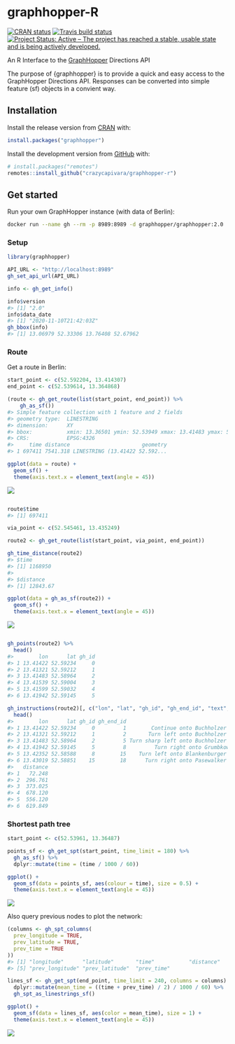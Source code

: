 
<!-- README.md is generated from README.Rmd. Please edit that file -->
graphhopper-R
=============

<!-- badges: start -->
[![CRAN status](https://www.r-pkg.org/badges/version/graphhopper)](https://CRAN.R-project.org/package=graphhopper) [![Travis build status](https://travis-ci.org/crazycapivara/graphhopper-r.svg?branch=master)](https://travis-ci.org/crazycapivara/graphhopper-r) [![Project Status: Active – The project has reached a stable, usable state and is being actively developed.](https://www.repostatus.org/badges/latest/active.svg)](https://www.repostatus.org/#active) <!-- badges: end -->

An R Interface to the [GraphHopper](https://www.graphhopper.com/) Directions API

The purpose of {graphhopper} is to provide a quick and easy access to the GraphHopper Directions API. Responses can be converted into simple feature (sf) objects in a convient way.

Installation
------------

Install the release version from [CRAN](https://cran.r-project.org/) with:

``` r
install.packages("graphhopper")
```

Install the development version from [GitHub](https://github.com/) with:

``` r
# install.packages("remotes")
remotes::install_github("crazycapivara/graphhopper-r")
```

Get started
-----------

Run your own GraphHopper instance (with data of Berlin):

``` bash
docker run --name gh --rm -p 8989:8989 -d graphhopper/graphhopper:2.0
```

### Setup

``` r
library(graphhopper)

API_URL <- "http://localhost:8989"
gh_set_api_url(API_URL)

info <- gh_get_info()

info$version
#> [1] "2.0"
info$data_date
#> [1] "2020-11-10T21:42:03Z"
gh_bbox(info)
#> [1] 13.06979 52.33306 13.76408 52.67962
```

### Route

Get a route in Berlin:

``` r
start_point <- c(52.592204, 13.414307)
end_point <- c(52.539614, 13.364868)

(route <- gh_get_route(list(start_point, end_point)) %>%
    gh_as_sf())
#> Simple feature collection with 1 feature and 2 fields
#> geometry type:  LINESTRING
#> dimension:      XY
#> bbox:           xmin: 13.36501 ymin: 52.53949 xmax: 13.41483 ymax: 52.59234
#> CRS:            EPSG:4326
#>     time distance                       geometry
#> 1 697411 7541.318 LINESTRING (13.41422 52.592...

ggplot(data = route) +
  geom_sf() +
  theme(axis.text.x = element_text(angle = 45))
```

![](man/figures/README-route-example-1.png)

``` r

route$time
#> [1] 697411

via_point <- c(52.545461, 13.435249)

route2 <- gh_get_route(list(start_point, via_point, end_point))

gh_time_distance(route2)
#> $time
#> [1] 1168950
#> 
#> $distance
#> [1] 12843.67

ggplot(data = gh_as_sf(route2)) +
  geom_sf() +
  theme(axis.text.x = element_text(angle = 45))
```

![](man/figures/README-route-example-2.png)

``` r

gh_points(route2) %>%
  head()
#>        lon      lat gh_id
#> 1 13.41422 52.59234     0
#> 2 13.41321 52.59212     1
#> 3 13.41483 52.58964     2
#> 4 13.41539 52.59004     3
#> 5 13.41599 52.59032     4
#> 6 13.41942 52.59145     5

gh_instructions(route2)[, c("lon", "lat", "gh_id", "gh_end_id", "text", "distance")] %>%
  head()
#>        lon      lat gh_id gh_end_id                                   text
#> 1 13.41422 52.59234     0         1        Continue onto Buchholzer Straße
#> 2 13.41321 52.59212     1         2       Turn left onto Buchholzer Straße
#> 3 13.41483 52.58964     2         5 Turn sharp left onto Buchholzer Straße
#> 4 13.41942 52.59145     5         8         Turn right onto Grumbkowstraße
#> 5 13.42352 52.58588     8        15    Turn left onto Blankenburger Straße
#> 6 13.43019 52.58851    15        18      Turn right onto Pasewalker Straße
#>   distance
#> 1   72.248
#> 2  296.761
#> 3  373.025
#> 4  678.120
#> 5  556.120
#> 6  619.849
```

### Shortest path tree

``` r
start_point <- c(52.53961, 13.36487)

points_sf <- gh_get_spt(start_point, time_limit = 180) %>%
  gh_as_sf() %>%
  dplyr::mutate(time = (time / 1000 / 60))

ggplot() +
  geom_sf(data = points_sf, aes(colour = time), size = 0.5) +
  theme(axis.text.x = element_text(angle = 45))
```

![](man/figures/README-spt-example-1.png)

Also query previous nodes to plot the network:

``` r
(columns <- gh_spt_columns(
  prev_longitude = TRUE,
  prev_latitude = TRUE,
  prev_time = TRUE
))
#> [1] "longitude"      "latitude"       "time"           "distance"      
#> [5] "prev_longitude" "prev_latitude"  "prev_time"

lines_sf <- gh_get_spt(end_point, time_limit = 240, columns = columns) %>%
  dplyr::mutate(mean_time = ((time + prev_time) / 2) / 1000 / 60) %>%
  gh_spt_as_linestrings_sf()

ggplot() +
  geom_sf(data = lines_sf, aes(color = mean_time), size = 1) +
  theme(axis.text.x = element_text(angle = 45))
```

![](man/figures/README-spt-example-lines-1.png)
